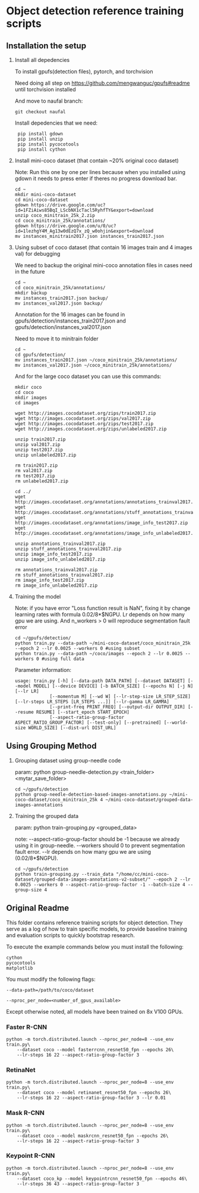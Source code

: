 # Object detection reference training scripts

## Installation the setup

1. Install all depedencies

   To install gpufs(detection files), pytorch, and torchvision
    
   Need doing all step on https://github.com/mengwanguc/gpufs#readme until torchvision installed

   And move to naufal branch:
   ```
   git checkout naufal
   ```

   Install depedencies that we need:
   ```
    pip install gdown
    pip install unzip
    pip install pycocotools
    pip install cython
   ```

3. Install mini-coco dataset (that contain ~20% original coco dataset)

   Note: Run this one by one per lines because when you installed using gdown it needs to press enter if theres no progress download bar.
   
   ```
   cd ~
   mkdir mini-coco-dataset
   cd mini-coco-dataset
   gdown https://drive.google.com/uc?id=1FZiAiws85BqI_LScbNX1cTacl5RyhfTY&export=download
   unzip coco_minitrain_25k_2.zip
   cd coco_minitrain_25k/annotations/
   gdown https://drive.google.com/u/0/uc?id=1lezhgY4M_Ag13w0dEzQ7x_zQ_w0ohjin&export=download
   mv instances_minitrain2017.json instances_train2017.json
   ```
   
4. Using subset of coco dataset (that contain 16 images train and 4 images val) for debugging

   We need to backup the original mini-coco annotation files in cases need in the future

   ```
   cd ~
   cd coco_minitrain_25k/annotations/
   mkdir backup
   mv instances_train2017.json backup/
   mv instances_val2017.json backup/
   ```

   Annotation for the 16 images can be found in gpufs/detection/instances_train2017.json and gpufs/detection/instances_val2017.json

   Need to move it to minitrain folder
   ```
   cd ~
   cd gpufs/detection/
   mv instances_train2017.json ~/coco_minitrain_25k/annotations/
   mv instances_val2017.json ~/coco_minitrain_25k/annotations/  
   ```
   And for the large coco dataset you can use this commands:
   ```
   mkdir coco
   cd coco
   mkdir images
   cd images
   
   wget http://images.cocodataset.org/zips/train2017.zip
   wget http://images.cocodataset.org/zips/val2017.zip
   wget http://images.cocodataset.org/zips/test2017.zip
   wget http://images.cocodataset.org/zips/unlabeled2017.zip
   
   unzip train2017.zip
   unzip val2017.zip
   unzip test2017.zip
   unzip unlabeled2017.zip
   
   rm train2017.zip
   rm val2017.zip
   rm test2017.zip
   rm unlabeled2017.zip 
   
   cd ../
   wget http://images.cocodataset.org/annotations/annotations_trainval2017.zip
   wget http://images.cocodataset.org/annotations/stuff_annotations_trainval2017.zip
   wget http://images.cocodataset.org/annotations/image_info_test2017.zip
   wget http://images.cocodataset.org/annotations/image_info_unlabeled2017.zip
   
   unzip annotations_trainval2017.zip
   unzip stuff_annotations_trainval2017.zip
   unzip image_info_test2017.zip
   unzip image_info_unlabeled2017.zip
   
   rm annotations_trainval2017.zip
   rm stuff_annotations_trainval2017.zip
   rm image_info_test2017.zip
   rm image_info_unlabeled2017.zip
   ```
   
6. Training the model

   Note: if you have error "Loss function result is NaN", fixing it by change learning rates with formula  0.02/8*$NGPU. Lr depends on how many gpu we are using. And n_workers > 0 will reproduce segmentation fault error
   ```
   cd ~/gpufs/detection/
   python train.py --data-path ~/mini-coco-dataset/coco_minitrain_25k --epoch 2 --lr 0.0025 --workers 0 #using subset
   python train.py --data-path ~/coco/images --epoch 2 --lr 0.0025 --workers 0 #using full data
   ```

   Parameter information:
   ```
   usage: train.py [-h] [--data-path DATA_PATH] [--dataset DATASET] [--model MODEL] [--device DEVICE] [-b BATCH_SIZE] [--epochs N] [-j N] [--lr LR]
                [--momentum M] [--wd W] [--lr-step-size LR_STEP_SIZE] [--lr-steps LR_STEPS [LR_STEPS ...]] [--lr-gamma LR_GAMMA]
                [--print-freq PRINT_FREQ] [--output-dir OUTPUT_DIR] [--resume RESUME] [--start_epoch START_EPOCH]
                [--aspect-ratio-group-factor ASPECT_RATIO_GROUP_FACTOR] [--test-only] [--pretrained] [--world-size WORLD_SIZE] [--dist-url DIST_URL]
   ```
## Using Grouping Method

1. Grouping dataset using group-needle code

   param: python group-needle-detection.py <train_folder> <groupsize> <mytar_save_folder> 
   ```
   cd ~/gpufs/detection
   python group-needle-detection-based-images-annotations.py ~/mini-coco-dataset/coco_minitrain_25k 4 ~/mini-coco-dataset/grouped-data-images-annotations
   ```
2. Training the grouped data
   
   param: python train-grouping.py <grouped_data>
   
   note: --aspect-ratio-group-factor should be -1 because we already using it in group-needle. --workers should 0 to prevent segmentation fault error. --lr depends on how many gpu we are using (0.02/8*$NGPU).
   ```
   cd ~/gpufs/detection
   python train-grouping.py --train_data "/home/cc/mini-coco-dataset/grouped-data-images-annotations-v2-subset/" --epoch 2 --lr 0.0025 --workers 0 --aspect-ratio-group-factor -1 --batch-size 4 --group-size 4
   ```

## Original Readme

This folder contains reference training scripts for object detection.
They serve as a log of how to train specific models, to provide baseline
training and evaluation scripts to quickly bootstrap research.

To execute the example commands below you must install the following:

```
cython
pycocotools
matplotlib
```

You must modify the following flags:

`--data-path=/path/to/coco/dataset`

`--nproc_per_node=<number_of_gpus_available>`

Except otherwise noted, all models have been trained on 8x V100 GPUs. 

### Faster R-CNN
```
python -m torch.distributed.launch --nproc_per_node=8 --use_env train.py\
    --dataset coco --model fasterrcnn_resnet50_fpn --epochs 26\
    --lr-steps 16 22 --aspect-ratio-group-factor 3
```

### RetinaNet
```
python -m torch.distributed.launch --nproc_per_node=8 --use_env train.py\
    --dataset coco --model retinanet_resnet50_fpn --epochs 26\
    --lr-steps 16 22 --aspect-ratio-group-factor 3 --lr 0.01
```


### Mask R-CNN
```
python -m torch.distributed.launch --nproc_per_node=8 --use_env train.py\
    --dataset coco --model maskrcnn_resnet50_fpn --epochs 26\
    --lr-steps 16 22 --aspect-ratio-group-factor 3
```


### Keypoint R-CNN
```
python -m torch.distributed.launch --nproc_per_node=8 --use_env train.py\
    --dataset coco_kp --model keypointrcnn_resnet50_fpn --epochs 46\
    --lr-steps 36 43 --aspect-ratio-group-factor 3
```

